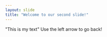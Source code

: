 ```yaml
---
layout: slide
title: "Welcome to our second slide!"
---
```

"This is my text"
Use the left arrow to go back!
